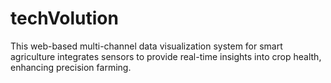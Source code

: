 # techVolution
 This web-based multi-channel data visualization system for smart agriculture integrates sensors to provide real-time insights into crop health, enhancing precision farming. 
